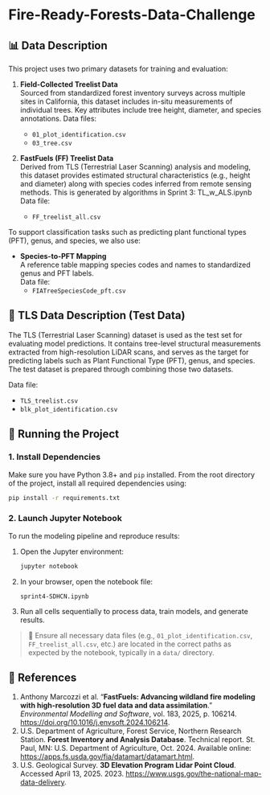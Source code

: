 # Fire-Ready-Forests-Data-Challenge



## 📊 Data Description

This project uses two primary datasets for training and evaluation:

1. **Field-Collected Treelist Data**  
   Sourced from standardized forest inventory surveys across multiple sites in California, this dataset includes in-situ measurements of individual trees. Key attributes include tree height, diameter, and species annotations. 
   Data files:  
   - `01_plot_identification.csv`  
   - `03_tree.csv`

3. **FastFuels (FF) Treelist Data**  
   Derived from TLS (Terrestrial Laser Scanning) analysis and modeling, this dataset provides estimated structural characteristics (e.g., height and diameter) along with species codes inferred from remote sensing methods. This is generated by algorithms in Sprint 3: TL_w_ALS.ipynb
   Data file:  
   - `FF_treelist_all.csv`

To support classification tasks such as predicting plant functional types (PFT), genus, and species, we also use:

- **Species-to-PFT Mapping**  
  A reference table mapping species codes and names to standardized genus and PFT labels.  
  Data file:  
   - `FIATreeSpeciesCode_pft.csv`

## 🌲 TLS Data Description (Test Data)

The TLS (Terrestrial Laser Scanning) dataset is used as the test set for evaluating model predictions. It contains tree-level structural measurements extracted from high-resolution LiDAR scans, and serves as the target for predicting labels such as Plant Functional Type (PFT), genus, and species. The test dataset is prepared through combining those two datasets.</p>

 Data file:  
   - `TLS_treelist.csv`
   - `blk_plot_identification.csv`


## 🚀 Running the Project

### 1. Install Dependencies

Make sure you have Python 3.8+ and `pip` installed. From the root directory of the project, install all required dependencies using:

```bash
pip install -r requirements.txt
```

### 2. Launch Jupyter Notebook

To run the modeling pipeline and reproduce results:

1. Open the Jupyter environment:
    ```bash
    jupyter notebook
    ```

2. In your browser, open the notebook file:
    ```
    sprint4-SDHCN.ipynb
    ```

3. Run all cells sequentially to process data, train models, and generate results.

> 📁 Ensure all necessary data files (e.g., `01_plot_identification.csv`, `FF_treelist_all.csv`, etc.) are located in the correct paths as expected by the notebook, typically in a `data/` directory.




## 🔗 References
<ol>
  <li>
    Anthony Marcozzi et al. “<strong>FastFuels: Advancing wildland fire modeling with high-resolution 3D fuel data and data assimilation</strong>.” 
    <em>Environmental Modelling and Software</em>, vol. 183, 2025, p. 106214. 
    <a href="https://doi.org/10.1016/j.envsoft.2024.106214" target="_blank">https://doi.org/10.1016/j.envsoft.2024.106214</a>.
  </li>
  <li>
    U.S. Department of Agriculture, Forest Service, Northern Research Station. 
    <strong>Forest Inventory and Analysis Database</strong>. Technical report. St. Paul, MN: U.S. Department of Agriculture, Oct. 2024. 
    Available online: 
    <a href="https://apps.fs.usda.gov/fia/datamart/datamart.html" target="_blank">https://apps.fs.usda.gov/fia/datamart/datamart.html</a>.
  </li>
  <li>
    U.S. Geological Survey. 
    <strong>3D Elevation Program Lidar Point Cloud</strong>. Accessed April 13, 2025. 2023. 
    <a href="https://www.usgs.gov/the-national-map-data-delivery" target="_blank">https://www.usgs.gov/the-national-map-data-delivery</a>.
  </li>
</ol>

